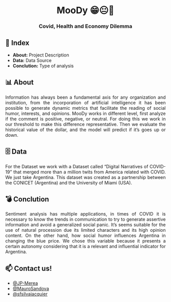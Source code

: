 <h1 align="center">  MooDy 😁😐🤬</h1>
<h3 align="center">Covid, Health and Economy Dilemma</h3>

## 🔎 Index
- **About:** Project Description
- **Data:** Data Source
- **Conclution:** Type of analysis

## 📊 About
<div align="justify">Information has always been a fundamental axis for any organization and institution, from the incorporation of artificial intelligence it has been possible to generate dynamic metrics that facilitate the reading of social humor, interests, and opinions. MooDy works in different level, first analyze if the comment is positive, negative, or neutral. For doing this we work in our threshold to make this difference representative. Then we evaluate the historical value of the dollar, and the model will predict if it’s goes up or down.</div>

## 🗄 Data
<div align="justify">For the Dataset we work with a Dataset called “Digital Narratives of COVID-19” that merged more than a million twits from America related with COVID. We just take Argentina. This dataset was created as a partnership between the CONICET (Argentina) and the University of Miami (USA).</div>

## 💣 Conclution
<div align="justify">Sentiment analysis has multiple applications, in times of COVID it is necessary to know the trends in communication to try to generate assertive information and avoid a generalized social panic. It’s seems suitable for the use of natural procession due its limited characters and its high opinion content. On the other hand, how social humor influences Argentina in changing the blue price.
We chose this variable because it presents a certain autonomy considering that it is a relevant and influential indicator for Argentina.</div>


## 📫 Contact us!
   - [@JP-Merea](https://github.com/JP-Merea)
   - [@MauroSandova](https://github.com/MauroSandoval)
   - [@sfsilvajacquier](https://github.com/sfsilvajacquier)
    
